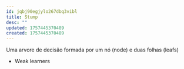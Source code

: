 ```yaml
---
id: jqbj90egjylo267dbq3vibl
title: Stump
desc: ""
updated: 1757445370489
created: 1757445370489
---
```


Uma arvore de decisão formada por um nó (node) e duas folhas (leafs)

- Weak learners
